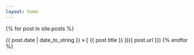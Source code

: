 ```yaml
---
layout: home
---
```


<style>ul{list-style:none; padding-left: 0px;}</style>

{% for post in site.posts %}
  * {{ post.date | date_to_string }} &raquo; [ {{ post.title }} ]({{ post.url }})
{% endfor %}
